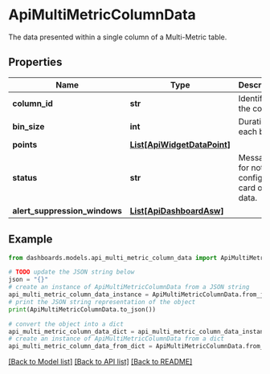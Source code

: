 # ApiMultiMetricColumnData

The data presented within a single column of a Multi-Metric table.

## Properties

Name | Type | Description | Notes
------------ | ------------- | ------------- | -------------
**column_id** | **str** | Identifier of the column. | [optional] 
**bin_size** | **int** | Duration of each bin. | [optional] 
**points** | [**List[ApiWidgetDataPoint]**](ApiWidgetDataPoint.md) |  | [optional] 
**status** | **str** | Message for not fully configured card or no data. | [optional] 
**alert_suppression_windows** | [**List[ApiDashboardAsw]**](ApiDashboardAsw.md) |  | [optional] 

## Example

```python
from dashboards.models.api_multi_metric_column_data import ApiMultiMetricColumnData

# TODO update the JSON string below
json = "{}"
# create an instance of ApiMultiMetricColumnData from a JSON string
api_multi_metric_column_data_instance = ApiMultiMetricColumnData.from_json(json)
# print the JSON string representation of the object
print(ApiMultiMetricColumnData.to_json())

# convert the object into a dict
api_multi_metric_column_data_dict = api_multi_metric_column_data_instance.to_dict()
# create an instance of ApiMultiMetricColumnData from a dict
api_multi_metric_column_data_from_dict = ApiMultiMetricColumnData.from_dict(api_multi_metric_column_data_dict)
```
[[Back to Model list]](../README.md#documentation-for-models) [[Back to API list]](../README.md#documentation-for-api-endpoints) [[Back to README]](../README.md)


